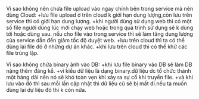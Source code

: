 Vì sao không nên chứa file upload vào ngay chính bên trong service mà nên dùng Cloud: 
  +lưu file upload ở trên cloud k giới hạn dung lượng,còn lưu trên service thì có giới hạn dung lượng.
  +khi người dùng sử dụng web thì có một số file người dùng lúc mới chạy web hoặc trong quá trình sử dụng sẽ k dùng tới hoặc dùng sau. nếu cho file vào trong service thì sẽ làm tăng dung lượng của service dẫn đến giảm tốc độ duyệt web.
  +lưu trên cloud thì ta có thể dùng lại file đó ở những dự án khác.
  +khi lưu trên cloud  thì có thể khử các file trùng lặp.

Vì sao không chứa binary ảnh vào DB:
  +khi lưu file binary vào DB sẽ làm DB nặng thêm đáng kể.
  +vì kiểu dữ liệu là dạng binary.dữ liệu dc tổ chức thành một hàng dài nên nó sẽ khó toàn vẹn khi xảy ra sự cố khi truyền file.
  +và khi lưu vào đó thì sau mỗi lần cập nhật thì dữ liệu cũ sẽ bị mất đi.nếu ta muốn dùng lại dự liệu đó thì k còn nữa.
  

